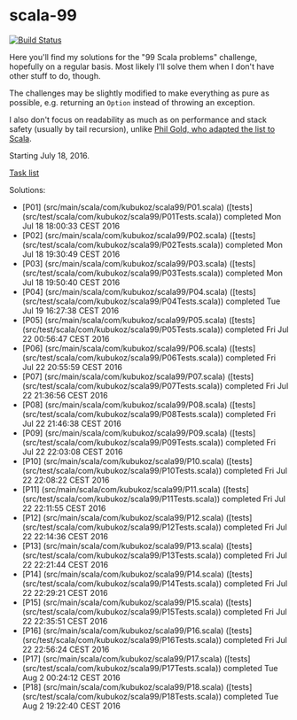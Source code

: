 # scala-99

[![Build Status](https://travis-ci.org/kubukoz/scala-99.svg?branch=master)](https://travis-ci.org/kubukoz/scala-99)

Here you'll find my solutions for the "99 Scala problems" challenge, hopefully on a regular basis.
Most likely I'll solve them when I don't have other stuff to do, though.

The challenges may be slightly modified to make everything
as pure as possible, e.g. returning an `Option` instead of throwing an exception.

I also don't focus on readability as much as on performance and stack safety (usually by tail recursion),
unlike [Phil Gold, who adapted the list to Scala](http://aperiodic.net/phil/).

Starting July 18, 2016.

[Task list](http://aperiodic.net/phil/scala/s-99/)

Solutions:

- [P01] (src/main/scala/com/kubukoz/scala99/P01.scala) ([tests] (src/test/scala/com/kubukoz/scala99/P01Tests.scala)) completed Mon Jul 18 18:00:33 CEST 2016
- [P02] (src/main/scala/com/kubukoz/scala99/P02.scala) ([tests] (src/test/scala/com/kubukoz/scala99/P02Tests.scala)) completed Mon Jul 18 19:30:49 CEST 2016
- [P03] (src/main/scala/com/kubukoz/scala99/P03.scala) ([tests] (src/test/scala/com/kubukoz/scala99/P03Tests.scala)) completed Mon Jul 18 19:50:40 CEST 2016
- [P04] (src/main/scala/com/kubukoz/scala99/P04.scala) ([tests] (src/test/scala/com/kubukoz/scala99/P04Tests.scala)) completed Tue Jul 19 16:27:38 CEST 2016
- [P05] (src/main/scala/com/kubukoz/scala99/P05.scala) ([tests] (src/test/scala/com/kubukoz/scala99/P05Tests.scala)) completed Fri Jul 22 00:56:47 CEST 2016
- [P06] (src/main/scala/com/kubukoz/scala99/P06.scala) ([tests] (src/test/scala/com/kubukoz/scala99/P06Tests.scala)) completed Fri Jul 22 20:55:59 CEST 2016
- [P07] (src/main/scala/com/kubukoz/scala99/P07.scala) ([tests] (src/test/scala/com/kubukoz/scala99/P07Tests.scala)) completed Fri Jul 22 21:36:56 CEST 2016
- [P08] (src/main/scala/com/kubukoz/scala99/P08.scala) ([tests] (src/test/scala/com/kubukoz/scala99/P08Tests.scala)) completed Fri Jul 22 21:46:38 CEST 2016
- [P09] (src/main/scala/com/kubukoz/scala99/P09.scala) ([tests] (src/test/scala/com/kubukoz/scala99/P09Tests.scala)) completed Fri Jul 22 22:03:08 CEST 2016
- [P10] (src/main/scala/com/kubukoz/scala99/P10.scala) ([tests] (src/test/scala/com/kubukoz/scala99/P10Tests.scala)) completed Fri Jul 22 22:08:22 CEST 2016
- [P11] (src/main/scala/com/kubukoz/scala99/P11.scala) ([tests] (src/test/scala/com/kubukoz/scala99/P11Tests.scala)) completed Fri Jul 22 22:11:55 CEST 2016
- [P12] (src/main/scala/com/kubukoz/scala99/P12.scala) ([tests] (src/test/scala/com/kubukoz/scala99/P12Tests.scala)) completed Fri Jul 22 22:14:36 CEST 2016
- [P13] (src/main/scala/com/kubukoz/scala99/P13.scala) ([tests] (src/test/scala/com/kubukoz/scala99/P13Tests.scala)) completed Fri Jul 22 22:21:44 CEST 2016
- [P14] (src/main/scala/com/kubukoz/scala99/P14.scala) ([tests] (src/test/scala/com/kubukoz/scala99/P14Tests.scala)) completed Fri Jul 22 22:29:21 CEST 2016
- [P15] (src/main/scala/com/kubukoz/scala99/P15.scala) ([tests] (src/test/scala/com/kubukoz/scala99/P15Tests.scala)) completed Fri Jul 22 22:35:51 CEST 2016
- [P16] (src/main/scala/com/kubukoz/scala99/P16.scala) ([tests] (src/test/scala/com/kubukoz/scala99/P16Tests.scala)) completed Fri Jul 22 22:56:24 CEST 2016
- [P17] (src/main/scala/com/kubukoz/scala99/P17.scala) ([tests] (src/test/scala/com/kubukoz/scala99/P17Tests.scala)) completed Tue Aug 2 00:24:12 CEST 2016
- [P18] (src/main/scala/com/kubukoz/scala99/P18.scala) ([tests] (src/test/scala/com/kubukoz/scala99/P18Tests.scala)) completed Tue Aug 2 19:22:40 CEST 2016
